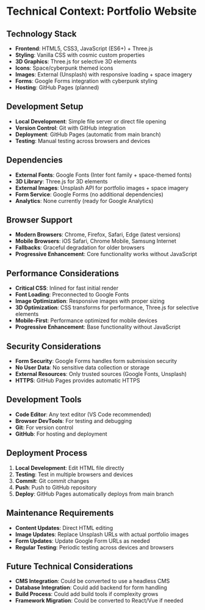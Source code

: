 # Technical Context: Portfolio Website

## Technology Stack
- **Frontend**: HTML5, CSS3, JavaScript (ES6+) + Three.js
- **Styling**: Vanilla CSS with cosmic custom properties
- **3D Graphics**: Three.js for selective 3D elements
- **Icons**: Space/cyberpunk themed icons
- **Images**: External (Unsplash) with responsive loading + space imagery
- **Forms**: Google Forms integration with cyberpunk styling
- **Hosting**: GitHub Pages (planned)

## Development Setup
- **Local Development**: Simple file server or direct file opening
- **Version Control**: Git with GitHub integration
- **Deployment**: GitHub Pages (automatic from main branch)
- **Testing**: Manual testing across browsers and devices

## Dependencies
- **External Fonts**: Google Fonts (Inter font family + space-themed fonts)
- **3D Library**: Three.js for 3D elements
- **External Images**: Unsplash API for portfolio images + space imagery
- **Form Service**: Google Forms (no additional dependencies)
- **Analytics**: None currently (ready for Google Analytics)

## Browser Support
- **Modern Browsers**: Chrome, Firefox, Safari, Edge (latest versions)
- **Mobile Browsers**: iOS Safari, Chrome Mobile, Samsung Internet
- **Fallbacks**: Graceful degradation for older browsers
- **Progressive Enhancement**: Core functionality works without JavaScript

## Performance Considerations
- **Critical CSS**: Inlined for fast initial render
- **Font Loading**: Preconnected to Google Fonts
- **Image Optimization**: Responsive images with proper sizing
- **3D Optimization**: CSS transforms for performance, Three.js for selective elements
- **Mobile-First**: Performance optimized for mobile devices
- **Progressive Enhancement**: Base functionality without JavaScript

## Security Considerations
- **Form Security**: Google Forms handles form submission security
- **No User Data**: No sensitive data collection or storage
- **External Resources**: Only trusted sources (Google Fonts, Unsplash)
- **HTTPS**: GitHub Pages provides automatic HTTPS

## Development Tools
- **Code Editor**: Any text editor (VS Code recommended)
- **Browser DevTools**: For testing and debugging
- **Git**: For version control
- **GitHub**: For hosting and deployment

## Deployment Process
1. **Local Development**: Edit HTML file directly
2. **Testing**: Test in multiple browsers and devices
3. **Commit**: Git commit changes
4. **Push**: Push to GitHub repository
5. **Deploy**: GitHub Pages automatically deploys from main branch

## Maintenance Requirements
- **Content Updates**: Direct HTML editing
- **Image Updates**: Replace Unsplash URLs with actual portfolio images
- **Form Updates**: Update Google Form URLs as needed
- **Regular Testing**: Periodic testing across devices and browsers

## Future Technical Considerations
- **CMS Integration**: Could be converted to use a headless CMS
- **Database Integration**: Could add backend for form handling
- **Build Process**: Could add build tools if complexity grows
- **Framework Migration**: Could be converted to React/Vue if needed
